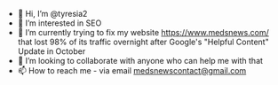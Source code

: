 - 👋 Hi, I’m @tyresia2
- 👀 I’m interested in SEO 
- 🌱 I’m currently trying to fix my website https://www.medsnews.com/ that lost 98% of its traffic overnight after Google's "Helpful Content" Update in October
- 💞️ I’m looking to collaborate with anyone who can help me with that
- 📫 How to reach me - via email medsnewscontact@gmail.com


<!---
tyresia2/tyresia2 is a ✨ special ✨ repository because its `README.md` (this file) appears on your GitHub profile.
You can click the Preview link to take a look at your changes.
--->
